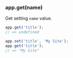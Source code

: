<h3 id='app.get'>app.get(name)</h3>

Get setting `name` value.

```js
app.get('title');
// => undefined

app.set('title', 'My Site');
app.get('title');
// => "My Site"
```
